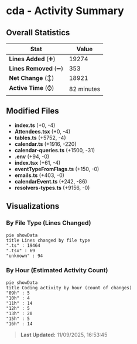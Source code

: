 # cda - Activity Summary 

## Overall Statistics

| Stat                   | Value                                                             |
| ---------------------- | ----------------------------------------------------------------- |
| **Lines Added** (➕)   | 19274                                          |
| **Lines Removed** (➖) | 353                                        |
| **Net Change** (↕)    | 18921                |
| **Active Time** (⌚)   | 82 minutes |


## Modified Files
- **index.ts** (+0, -4)
- **Attendees.tsx** (+0, -4)
- **tables.ts** (+5752, -4)
- **calendar.ts** (+1916, -220)
- **calendar-queries.ts** (+1500, -31)
- **.env** (+94, -0)
- **index.tsx** (+61, -4)
- **eventTypeFromFlags.ts** (+150, -0)
- **emails.ts** (+403, -0)
- **calendarEvent.ts** (+242, -86)
- **resolvers-types.ts** (+9156, -0)

## Visualizations

### By File Type (Lines Changed)

```mermaid
pie showData
title Lines changed by file type
".ts" : 19464
".tsx" : 69
"unknown" : 94
```

### By Hour (Estimated Activity Count)

```mermaid
pie showData
title Coding activity by hour (count of changes)
"09h" : 5
"10h" : 4
"11h" : 14
"12h" : 5
"13h" : 20
"15h" : 5
"16h" : 14
```


> **Last Updated:** 11/09/2025, 16:53:45